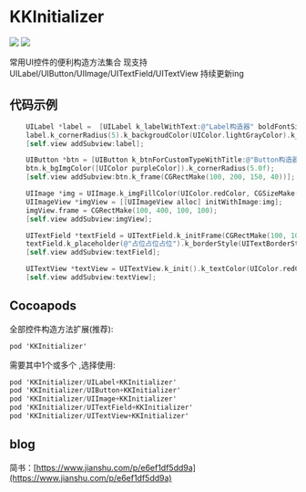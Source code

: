 KKInitializer
====
[![](https://img.shields.io/badge/pod-0.0.1-orange.svg)](https://cocoapods.org/pods/KKInitializer) [![](https://img.shields.io/badge/blog-简书-E87040.svg)](https://www.jianshu.com/p/e6ef1df5dd9a)

常用UI控件的便利构造方法集合
现支持 UILabel/UIButton/UIImage/UITextField/UITextView 持续更新ing

代码示例
----
```objectivec
    UILabel *label =  [UILabel k_labelWithText:@"Label构造器" boldFontSize:15 textColor:UIColor.redColor];
    label.k_cornerRadius(5).k_backgroudColor(UIColor.lightGrayColor).k_frame(CGRectMake(100, 100, 100, 40));
    [self.view addSubview:label];
```
```objectivec
    UIButton *btn = [UIButton k_btnForCustomTypeWithTitle:@"Button构造器" titleColor:[UIColor whiteColor] fontSize:20];
    btn.k_bgImgColor([UIColor purpleColor]).k_cornerRadius(5.0f);
    [self.view addSubview:btn.k_frame(CGRectMake(100, 200, 150, 40))];
```
```objectivec
    UIImage *img = UIImage.k_imgFillColor(UIColor.redColor, CGSizeMake(100, 100)).k_cornerRadius(5.0f);
    UIImageView *imgView = [[UIImageView alloc] initWithImage:img];
    imgView.frame = CGRectMake(100, 400, 100, 100);
    [self.view addSubview:imgView];
```
```objectivec
    UITextField *textField = UITextField.k_initFrame(CGRectMake(100, 100, 200, 40));
    textField.k_placeholder(@"占位占位占位").k_borderStyle(UITextBorderStyleRoundedRect).k_textColor(UIColor.redColor).k_fontSize(20.f);
    [self.view addSubview:textField];
```
```objectivec
    UITextView *textView = UITextView.k_init().k_textColor(UIColor.redColor).k_boldFontSize(15.f);
    [self.view addSubview:textView];
```

Cocoapods
----
全部控件构造方法扩展(推荐):
```objectivec
pod 'KKInitializer'
```
需要其中1个或多个 ,选择使用:
```objectivec
pod 'KKInitializer/UILabel+KKInitializer'
pod 'KKInitializer/UIButton+KKInitializer'
pod 'KKInitializer/UIImage+KKInitializer'
pod 'KKInitializer/UITextField+KKInitializer'
pod 'KKInitializer/UITextView+KKInitializer'
```


blog
----
简书：[https://www.jianshu.com/p/e6ef1df5dd9a](https://www.jianshu.com/p/e6ef1df5dd9a)
